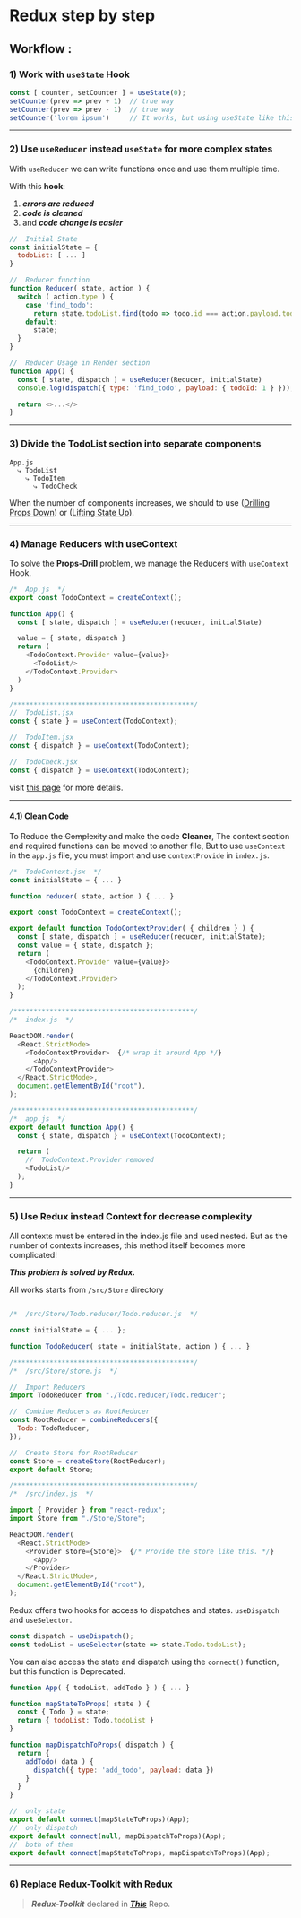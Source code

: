 # Redux step by step

## Workflow :

### 1) Work with `useState` Hook

```javascript
const [ counter, setCounter ] = useState(0);
setCounter(prev => prev + 1)  // true way
setCounter(prev => prev - 1)  // true way
setCounter('lorem ipsum')     // It works, but using useState like this will cause errors.
```

<hr/>

### 2) Use `useReducer` instead `useState` for more complex states

With `useReducer` we can write functions once and use them multiple time.

With this **hook**:

1) ***errors are reduced***
2) ***code is cleaned***
3) and ***code change is easier***

```javascript
//  Initial State
const initialState = {
  todoList: [ ... ]
}

//  Reducer function
function Reducer( state, action ) {
  switch ( action.type ) {
    case 'find_todo':
      return state.todoList.find(todo => todo.id === action.payload.todoId)
    default:
      state;
  }
}

//  Reducer Usage in Render section
function App() {
  const [ state, dispatch ] = useReducer(Reducer, initialState)
  console.log(dispatch({ type: 'find_todo', payload: { todoId: 1 } }));

  return <>...</>
}
```

<hr/>

### 3) Divide the TodoList section into separate components

```
App.js 
  ⤷ TodoList
    ⤷ TodoItem
      ⤷ TodoCheck
```

When the number of components increases, we should to use
([Drilling Props Down](https://kentcdodds.com/blog/prop-drilling))
or ([Lifting State Up](https://reactjs.org/docs/lifting-state-up.html)).

<hr/>

### 4) Manage Reducers with useContext

To solve the **Props-Drill** problem, we manage the Reducers with `useContext` Hook.

```javascript
/*  App.js  */
export const TodoContext = createContext();

function App() {
  const [ state, dispatch ] = useReducer(reducer, initialState)

  value = { state, dispatch }
  return (
    <TodoContext.Provider value={value}>
      <TodoList/>
    </TodoContext.Provider>
  )
}

/*********************************************/
//  TodoList.jsx
const { state } = useContext(TodoContext);

//  TodoItem.jsx
const { dispatch } = useContext(TodoContext);

//  TodoCheck.jsx
const { dispatch } = useContext(TodoContext);

```

visit [this page](https://medium.com/swlh/avoid-prop-drilling-with-react-context-a00392ee3d8) for
more details.

<hr/>

#### 4.1) Clean Code

To Reduce the ~~Complexity~~ and make the code **Cleaner**, The context section and required
functions can be moved to another file, But to use `useContext` in the `app.js` file, you must
import and use `contextProvide` in `index.js`.

```javascript
/*  TodoContext.jsx  */
const initialState = { ... }

function reducer( state, action ) { ... }

export const TodoContext = createContext();

export default function TodoContextProvider( { children } ) {
  const [ state, dispatch ] = useReducer(reducer, initialState);
  const value = { state, dispatch };
  return (
    <TodoContext.Provider value={value}>
      {children}
    </TodoContext.Provider>
  );
}

/*********************************************/
/*  index.js  */

ReactDOM.render(
  <React.StrictMode>
    <TodoContextProvider>  {/* wrap it around App */}
      <App/>
    </TodoContextProvider>
  </React.StrictMode>,
  document.getElementById("root"),
);

/*********************************************/
/*  app.js  */
export default function App() {
  const { state, dispatch } = useContext(TodoContext);

  return (
    //  TodoContext.Provider removed
    <TodoList/>
  );
}

```

<hr/>

### 5) Use Redux instead Context for decrease complexity

All contexts must be entered in the index.js file and used nested. But as the number of contexts
increases, this method itself becomes more complicated!

***This problem is solved by Redux.***

All works starts from `/src/Store` directory

```javascript

/*  /src/Store/Todo.reducer/Todo.reducer.js  */

const initialState = { ... };

function TodoReducer( state = initialState, action ) { ... }

/*********************************************/
/*  /src/Store/store.js  */

//  Import Reducers
import TodoReducer from "./Todo.reducer/Todo.reducer";

//  Combine Reducers as RootReducer
const RootReducer = combineReducers({
  Todo: TodoReducer,
});

//  Create Store for RootReducer
const Store = createStore(RootReducer);
export default Store;

/*********************************************/
/*  /src/index.js  */

import { Provider } from "react-redux";
import Store from "./Store/Store";

ReactDOM.render(
  <React.StrictMode>
    <Provider store={Store}>  {/* Provide the store like this. */}
      <App/>
    </Provider>
  </React.StrictMode>,
  document.getElementById("root"),
);

```

Redux offers two hooks for access to dispatches and states. `useDispatch` and `useSelector`.

```javascript
const dispatch = useDispatch();
const todoList = useSelector(state => state.Todo.todoList);
```

You can also access the state and dispatch using the `connect()` function, but this function is
Deprecated.

```javascript
function App( { todoList, addTodo } ) { ... }

function mapStateToProps( state ) {
  const { Todo } = state;
  return { todoList: Todo.todoList }
}

function mapDispatchToProps( dispatch ) {
  return {
    addTodo( data ) {
      dispatch({ type: 'add_todo', payload: data })
    }
  }
}

//  only state
export default connect(mapStateToProps)(App);
//  only dispatch
export default connect(null, mapDispatchToProps)(App);
//  both of them
export default connect(mapStateToProps, mapDispatchToProps)(App);

```

<hr/>

### 6) Replace Redux-Toolkit with Redux

> ***Redux-Toolkit*** declared in ***[This](https://github.com/SEBahari/toolkit)*** Repo.
